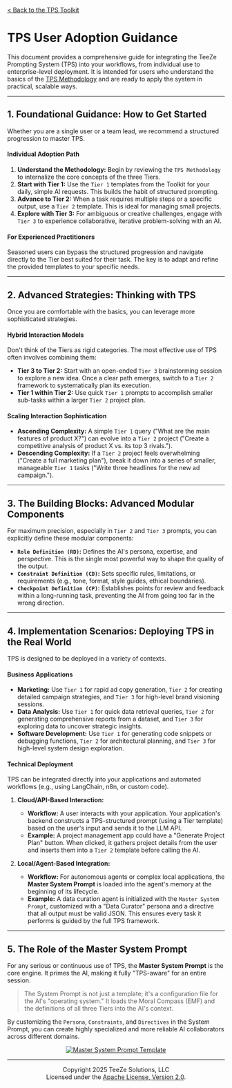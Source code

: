 [< Back to the TPS Toolkit](./README.md)

# TPS User Adoption Guidance

This document provides a comprehensive guide for integrating the TeeZe Prompting System (TPS) into your workflows, from individual use to enterprise-level deployment. It is intended for users who understand the basics of the [TPS Methodology](../TPS-MethodologyREADME.md) and are ready to apply the system in practical, scalable ways.

---

## 1. Foundational Guidance: How to Get Started

Whether you are a single user or a team lead, we recommend a structured progression to master TPS.

#### Individual Adoption Path
1.  **Understand the Methodology:** Begin by reviewing the `TPS Methodology` to internalize the core concepts of the three Tiers.
2.  **Start with Tier 1:** Use the `Tier 1` templates from the Toolkit for your daily, simple AI requests. This builds the habit of structured prompting.
3.  **Advance to Tier 2:** When a task requires multiple steps or a specific output, use a `Tier 2` template. This is ideal for managing small projects.
4.  **Explore with Tier 3:** For ambiguous or creative challenges, engage with `Tier 3` to experience collaborative, iterative problem-solving with an AI.

#### For Experienced Practitioners
Seasoned users can bypass the structured progression and navigate directly to the Tier best suited for their task. The key is to adapt and refine the provided templates to your specific needs.

---

## 2. Advanced Strategies: Thinking with TPS

Once you are comfortable with the basics, you can leverage more sophisticated strategies.

#### Hybrid Interaction Models
Don't think of the Tiers as rigid categories. The most effective use of TPS often involves combining them:
*   **Tier 3 to Tier 2:** Start with an open-ended `Tier 3` brainstorming session to explore a new idea. Once a clear path emerges, switch to a `Tier 2` framework to systematically plan its execution.
*   **Tier 1 within Tier 2:** Use quick `Tier 1` prompts to accomplish smaller sub-tasks within a larger `Tier 2` project plan.

#### Scaling Interaction Sophistication
*   **Ascending Complexity:** A simple `Tier 1` query ("What are the main features of product X?") can evolve into a `Tier 2` project ("Create a competitive analysis of product X vs. its top 3 rivals.").
*   **Descending Complexity:** If a `Tier 2` project feels overwhelming ("Create a full marketing plan"), break it down into a series of smaller, manageable `Tier 1` tasks ("Write three headlines for the new ad campaign.").

---

## 3. The Building Blocks: Advanced Modular Components

For maximum precision, especially in `Tier 2` and `Tier 3` prompts, you can explicitly define these modular components:

*   **`Role Definition (RD)`:** Defines the AI's persona, expertise, and perspective. This is the single most powerful way to shape the quality of the output.
*   **`Constraint Definition (CD)`:** Sets specific rules, limitations, or requirements (e.g., tone, format, style guides, ethical boundaries).
*   **`Checkpoint Definition (CP)`:** Establishes points for review and feedback within a long-running task, preventing the AI from going too far in the wrong direction.

---

## 4. Implementation Scenarios: Deploying TPS in the Real World

TPS is designed to be deployed in a variety of contexts.

#### Business Applications
*   **Marketing:** Use `Tier 1` for rapid ad copy generation, `Tier 2` for creating detailed campaign strategies, and `Tier 3` for high-level brand visioning sessions.
*   **Data Analysis:** Use `Tier 1` for quick data retrieval queries, `Tier 2` for generating comprehensive reports from a dataset, and `Tier 3` for exploring data to uncover strategic insights.
*   **Software Development:** Use `Tier 1` for generating code snippets or debugging functions, `Tier 2` for architectural planning, and `Tier 3` for high-level system design exploration.

#### Technical Deployment
TPS can be integrated directly into your applications and automated workflows (e.g., using LangChain, n8n, or custom code).

1.  **Cloud/API-Based Interaction:**
    *   **Workflow:** A user interacts with your application. Your application's backend constructs a TPS-structured prompt (using a Tier template) based on the user's input and sends it to the LLM API.
    *   **Example:** A project management app could have a "Generate Project Plan" button. When clicked, it gathers project details from the user and inserts them into a `Tier 2` template before calling the AI.

2.  **Local/Agent-Based Integration:**
    *   **Workflow:** For autonomous agents or complex local applications, the **Master System Prompt** is loaded into the agent's memory at the beginning of its lifecycle.
    *   **Example:** A data curation agent is initialized with the `Master System Prompt`, customized with a "Data Curator" persona and a directive that all output must be valid JSON. This ensures every task it performs is guided by the full TPS framework.

---

## 5. The Role of the Master System Prompt

For any serious or continuous use of TPS, the **Master System Prompt** is the core engine. It primes the AI, making it fully "TPS-aware" for an entire session.

> The System Prompt is not just a template; it's a configuration file for the AI's "operating system." It loads the Moral Compass (EMF) and the definitions of all three Tiers into the AI's context.

By customizing the `Persona`, `Constraints`, and `Directives` in the System Prompt, you can create highly specialized and more reliable AI collaborators across different domains.

<p align="center">
  <a href="./TPS-System-Prompt-Template.md">
    <img src="https://img.shields.io/badge/View_the-Master_System_Prompt_Template-blue?style=for-the-badge" alt="Master System Prompt Template">
  </a>
</p>

---

<p align="center">
  Copyright 2025 TeeZe Solutions, LLC
  <br>
  Licensed under the <a href="http://www.apache.org/licenses/LICENSE-2.0">Apache License, Version 2.0</a>.
</p>

